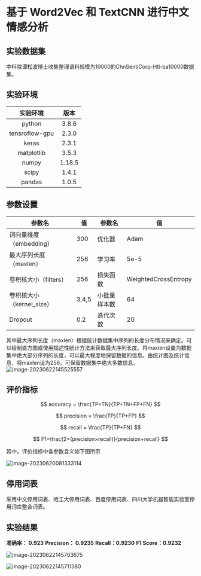 # 基于 Word2Vec 和 TextCNN 进行中文情感分析

## 实验数据集

中科院谭松波博士收集整理语料规模为10000的ChnSentiCorp-Htl-ba10000数据集。

## 实验环境

|    实验环境    |  版本  |
| :------------: | :----: |
|     python     | 3.8.6  |
| tensroflow-gpu | 2.3.0  |
|     keras      | 2.3.1  |
|   matplotlib   | 3.5.3  |
|     numpy      | 1.18.5 |
|     scipy      | 1.4.1  |
|     pandas     | 1.0.5  |

## 参数设置

| 参数名                    | 值    | 参数名       | 值                   |
| ------------------------- | ----- | ------------ | -------------------- |
| 词向量维度（embedding）   | 300   | 优化器       | Adam                 |
| 最大序列长度（maxlen）    | 256   | 学习率       | 5e-5                 |
| 卷积核大小（filters）     | 256   | 损失函数     | WeightedCrossEntropy |
| 卷积核大小（kernel_size） | 3,4,5 | 小批量样本数 | 64                   |
| Dropout                   | 0.2   | 迭代次数     | 20                   |
其中最大序列长度（maxlen）根据统计数据集中序列的长度分布情况来确定。可以绘制直方图或使用描述性统计方法来获取最大序列长度。将maxlen设置为数据集中绝大部分序列的长度，可以最大程度地保留数据的信息。由统计图及统计信息，将maxlen设为256，可保留数据集中绝大多数信息。
![image-20230622145525557](https://picture.wpixiu.cn/mE4jvq.png)

## 评价指标


$$
accuracy = \frac{TP+TN}{TP+TN+FP+FN}
$$

$$
precision = \frac{TP}{TP+FP}
$$

$$
recall = \frac{TP}{TP+FN}
$$

$$
F1=\frac{2×(precision×recall)}{precision+recall}
$$

其中，评价指标中各参数含义如下图所示

![image-20230620081333114](https://picture.wpixiu.cn/lamkvF.png)

## 停用词表

采用中文停用词表、哈工大停用词表、百度停用词表、四川大学机器智能实验室停用词库整合词表。



## 实验结果
**准确率： 0.923**
**Precision： 0.9235**
**Recall：0.9230**
**F1 Score：0.9232**

![image-20230622145703675](https://picture.wpixiu.cn/t0769t.png)

![image-20230622145711380](https://picture.wpixiu.cn/DiAS1w.png)

